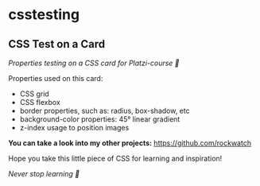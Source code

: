 # csstesting
## CSS Test on a Card

*Properties testing on a CSS card for Platzi-course  💚*

Properties used on this card:

 - CSS grid
 - CSS flexbox
 - border properties, such  as: radius, box-shadow, etc
 - background-color properties: 45° linear gradient
 - z-index usage to position images

**You can take a look into my other projects:**
https://github.com/rockwatch

Hope you take this little piece of CSS for learning and inspiration!

*Never stop learning 👾*
